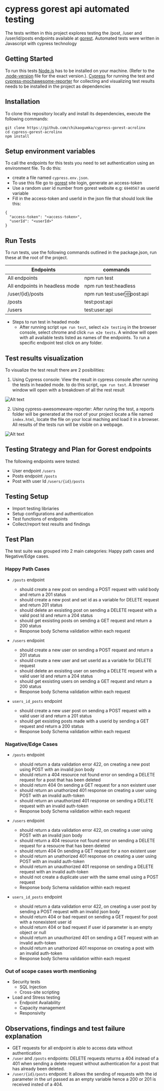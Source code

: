 # cypress gorest api automated testing
The tests written in this project explores testing the /post, /user and /user/id/posts endpoints available at [gorest](https://gorest.co.in/). Automated tests were written in Javascript with cypress technology

## Getting Started
To run this tests [Node.js](https://nodejs.org/en/) has to be installed on your machine. (Refer to the [.node-version](./.node-version) file for the exact version.). [Cypress](https://docs.cypress.io/guides/getting-started/installing-cypress) for running the test and [cypress-mochawesome-reporter](https://www.npmjs.com/package/cypress-mochawesome-reporter) for collecting and visualizing test results needs to be installed in the project as dependencies

## Installation
To clone this repository locally and install its dependencies, execute the following commands:

```shell
git clone https://github.com/chikaogumka/cypress-gorest-acrolinx
cd cypress-gorest-acrolinx
npm install
```
## Setup environment variables
To call the endpoints for this tests you need to set authentication using an environment file. To do this:
- create a file named `cypress.env.json`.
- To use this file go to [gorest](https://gorest.co.in/consumer/login) site login, generate an access-token
- Use a random user id number from gorest website e.g: `6940567` as userId variable
- Fill in the access-token and userId in the json file that should look like this:
```shell
{
  "access-token": "<access-token>",
  "userId": "<userId>"
}
```

## Run Tests
To run tests, use the following commands outlined in the package.json, run these at the root of the project.

| Endpoints     | commands                                 |
| --------- | ---------------------------------------- |
| All endpoints       | npm run test |
| All endpoints in headless mode        | npm run test:headless   |
| /user/{id}/posts | npm run test:user:id:post:api         |
| /posts     |    test:post:api    |
| /users     | test:user:api |

- Steps to run test in headed mode
  - After running script `npm run test`, select `e2e testing` in the browser console, select chrome and click `run e2e tests`. A window will open with all available tests listed as names of the endpoints. To run a specific endpoint test click on any folder.

## Test results visualization
To visualize the test result there are 2 posibilities:
1. Using Cypress console: View the result in cypress console after running the tests in headed mode. to do this script, `npm run test`. A browser window will open with a breakdown of all the rest result

 ![Alt text](images/cypress-test-result.png)

2. Using cypress-awesomeware-reporter: After runing the test, a reports folder will be generated at the root of your project locate a file named `index.html`, locate the file on your local maching and load it in a browser. All results of the tests run will be visible on a webpage.

  ![Alt text](images/index-test-result.png)

## Testing Strategy and Plan for Gorest endpoints
The following endpoints were tested:
- User endpoint `/users`
- Posts endpoint `/posts`
- Post with user Id `/users/{id}/posts`

## Testing Setup
- Import testing libriaries
- Setup configurations and authentication
- Test functions of endpoints
- Collect/report test results and findings

## Test Plan
The test suite was grouped into 2 main categories: Happy path cases and Negative/Edge cases.

### Happy Path Cases
- `/posts` endpoint
  - should create a new post on sending a POST request with valid body and return a 201 status
  - should create a new post and set id as a variable for DELETE request and return 201 status
  - should delete an exsisting post on sending a DELETE request with a valid post Id and return a 204 status
  - should get exsisting posts on sending a GET request and return a 200 status
  - Response body Schema validation within each request

- `/users` endpoint
  - should create a new user on sending a POST request and return a 201 status
  - should create a new user and set userId as a variable for DELETE request
  - should delete an exsisting user on sending a DELETE request with a valid user Id and return a 204 status
  - should get exsisting users on sending a GET request and return a 200 status
  - Response body Schema validation within each request

- `users_id_posts` endpoint
  - should create a new user post on sending a POST request with a valid user id and return a 201 status
  - should get exsisting posts made with a userid by sending a GET request and return a 200 status
  - Response body Schema validation within each request

### Nagative/Edge Cases
- `/posts` endpoint
  - should return a data validation error 422, on creating a new post using POST with an invalid json body
  - should return a 404 resource not found error on sending a DELETE request for a post that has been deleted
  - should return 404 0n sending a GET request for a non existent user
  - should return an unathorized 401 response on creating a user using POST with an invalid auth-token
  - should return an unauthorized 401 response on sending a DELETE request with an invalid auth-token
  - Response body Schema validation within each request

- `/users` endpoint
  - should return a data validation error 422, on creating a user using POST with an invalid json body
  - should return a 404 resource not found error on sending a DELETE request for a resoucre that has been deleted
  - should return 404 0n sending a GET request for a non existent user
  - should return an unathorized 401 response on creating a user using POST with an invalid auth-token
  - should return an unauthorized 401 response on sending a DELETE request with an invalid auth-token
  - should not create a duplicate user with the same email using a POST request
  - Response body Schema validation within each request

- `users_id_posts` endpoint
  - should return a data validation error 422, on creating a user post by sending a POST request with an invalid json body
  - should return 404 or bad request on sending a GET request for post with a nonexistent user id
  - should return 404 or bad request if user id parameter is an empty object or null
  - should return an unauthorized 401 on sending a GET request with an invalid auth-token
  - should return an unathorized 401 response on creating a post with an invalid auth-token
  - Response body Schema validation within each request

### Out of scope cases worth mentioning
- Security tests
  - SQL Injection
  - Cross-site scripting
- Load and Stress testing
  - Endpoint Availability
  - Capacity management
  - Responsivity

## Observations, findings and test failure explanation
- GET requests for all endpoint is able to access data without authentication
- `/user` and `/posts` endpoints: DELETE requests returns a 404 instead of a 401 when sending a delete request without authentication for a post that has already been deleted.
- `/user/{id}/posts` endpoint: It allows the sending of requests with the id parameter in the url passed as an empty variable hence a 200 or 201 is received insted of a 404.

